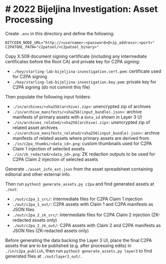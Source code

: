 # # 2022 Bijeljina Investigation: Asset Processing

Create `.env` in this directory and define the following:

```
BITCOIN_NODE_URL="http://<username>:<password>@<ip_address>:<port>"
C2PATOOL_PATH="c2patool/<c2patool_binary>"
```

Copy X.509 document signing certificate (including any intermediate certificates before the Root CA) and private key for C2PA signing:

- `./key/starling-lab-bijeljina-investigation.cert.pem`: certificate used for C2PA signing
- `./key/starling-lab-bijeljina-investigation.key.pem`: private key for C2PA signing (do not commit this file)

Then populate the following input folders:

- `./in/archives/<sha256(archive).zip>`: unencrypted zip of archives
- `./in/archive_manifests/<sha256(input_bundle).json>`: archive manifests of primary assets with a `data_id` shown in Layer 3 UI
- `./in/archives_related/<sha256(archive).zip>`: unencrypted zip of related asset archives
- `./in/archive_manifests_related/<sha256(input_bundle).json>`: archive manifests of related assets where primary assets are derived from
- `./in/c2pa_thumbs/<data_id>.png`: custom thumbnails used for C2PA Claim 1 injection of selected assets
- `./in/zk_redacted/<data_id>.png`: ZK redaction outputs to be used for C2PA Claim 2 injection of selected assets

Generate `./asset_info_ext.json` from the asset spreadsheet containing editorial and other external info.

Then run `python3 generate_assets.py c2pa` and find generated assets at `./out`:

- `./out/c2pa_1_src/`: intermediate files for C2PA Claim 1 injection
- `./out/c2pa_1_out/`: C2PA assets with Claim 1 and C2PA manifests as JSON files
- `./out/c2pa_2_zk_src/`: intermediate files for C2PA Claim 2 injection (ZK-redacted assets only)
- `./out/c2pa_2_zk_out/`: C2PA assets with Claim 2 and C2PA manifests as JSON files (ZK-redacted assets only)

Before generating the data backing the Layer 3 UI, place the final C2PA assets that are to be published (e.g. after processing edits) in `./in/c2pa_publish`, then run `python3 generate_assets.py layer3` to find generated files at `./out/layer3_out/`.
